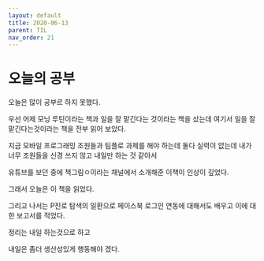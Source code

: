 ```yaml
---
layout: default
title: 2020-06-13
parent: TIL
nav_order: 21
---
```


# 오늘의 공부

오늘은 많이 공부르 하지 못했다.

우선 어제 모닝 루틴이라는 책과 일을 잘 맡긴다는 것이라는 책을 샀는데 여기서 일을 잘 맡긴다는것이라는 책을 전부 읽어 보았다.

지금 모바일 프로그래밍 조원들과 팀플로 과제를 해야 하는데 둘다 실력이 없는데 내가 너무 조원들을 신경 쓰지 않고 내일만 하는 것 같아서 

유튜브를 보던 중에 책그림ㅇ이라는 채널에서 소개해준 이책이 인상이 깊었다.

그래서 오늘은 이 책을 읽었다.

그리고 나서는 P진로 탐색의 일환으로 페이스북 로그인 연동에 대해서도 배우고 이에 대한 보고서를 적었다.

정리는 내일 하는것으로 하고

내일은 좀더 생산성있게 행동해야 겠다.